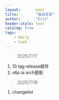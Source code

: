```yaml
---
layout:       post
title:        "每日任务"
author:       "Eric"
header-style: text
catalog: true
tags:
    - daily
    - task
---
```


> 2025/7/17
1. 10 tag release邮件
2. s6p ai arch更新
> 2025/7/18
1. changelist
